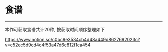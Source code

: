 # 食谱

---

本作可获取食谱共计20种, 按获取时间顺序整理如下

https://www.notion.so/c0bc9e3534cb4d48a449d8627692023c?v=c52ec5d9cd4c4f53a47d6c812f1ca454